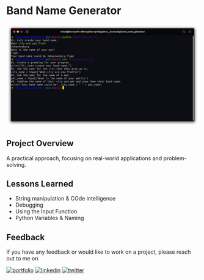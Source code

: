 # Band Name Generator

![Banner](/img/band_name.png)


## Project Overview
A practical approach, focusing on real-world applications and problem-solving.


## Lessons Learned

- String manipulation & COde intelligence
- Debugging
- Using the Input Function
- Python Variables & Naming


## Feedback

If you have any feedback or would like to work on a project, please reach out to me on 

[![portfolio](https://img.shields.io/badge/my_portfolio-000?style=for-the-badge&logo=ko-fi&logoColor=white)](https://itsresei.com/)
[![linkedin](https://img.shields.io/badge/linkedin-0A66C2?style=for-the-badge&logo=linkedin&logoColor=white)](https://www.linkedin.com/)
[![twitter](https://img.shields.io/badge/twitter-1DA1F2?style=for-the-badge&logo=twitter&logoColor=white)](https://twitter.com/itsrensei)